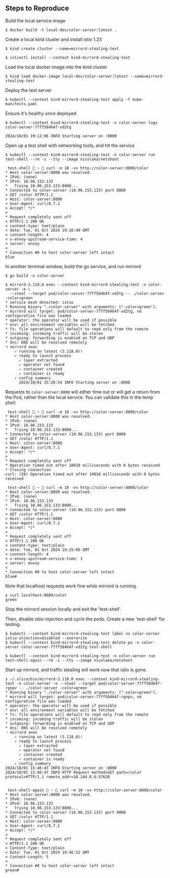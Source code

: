 ## Steps to Reproduce

Build the local service image
```shell
$ docker build -t local-dev/color-server:latest .
```

Create a local kind cluster and install istio 1.23
```shell
$ kind create cluster --name=mirrord-stealing-test

$ istioctl install --context kind-mirrord-stealing-test
```

Load the local docker image into the kind cluster
```shell
$ kind load docker-image local-dev/color-server:latest --name=mirrord-stealing-test
```

Deploy the test server
```shell
$ kubectl --context kind-mirrord-stealing-test apply -f kube-manifests.yaml
```

Ensure it's healthy once deployed
```shell
$ kubectl --context kind-mirrord-stealing-test -n color-server logs color-server-77ff58464f-xd2tg

2024/10/01 19:12:06 INFO Starting server on :8000
```

Open up a test shell with networking tools, and hit the service
```shell
$ kubectl --context kind-mirrord-stealing-test -n color-server run test-shell --rm -i --tty --image nicolaka/netshoot

 test-shell  ~  curl -m 10 -vv http://color-server:8000/color
* Host color-server:8000 was resolved.
* IPv6: (none)
* IPv4: 10.96.153.133
*   Trying 10.96.153.133:8000...
* Connected to color-server (10.96.153.133) port 8000
> GET /color HTTP/1.1
> Host: color-server:8000
> User-Agent: curl/8.7.1
> Accept: */*
> 
* Request completely sent off
< HTTP/1.1 200 OK
< content-type: text/plain
< date: Tue, 01 Oct 2024 19:16:49 GMT
< content-length: 4
< x-envoy-upstream-service-time: 4
< server: envoy
< 
* Connection #0 to host color-server left intact
blue
```

In another terminal window, build the go service, and run mirrord
```shell
$ go build -o color-server

$ mirrord-3.118.0 exec --context kind-mirrord-stealing-test -n color-server -e \
  --steal --target pod/color-server-77ff58464f-xd2tg -- ./color-server -color=green
* service mesh detected: istio
* Running binary "./color-server" with arguments: ["-color=green"].
* mirrord will target: pod/color-server-77ff58464f-xd2tg, no configuration file was loaded
* operator: the operator will be used if possible
* env: all environment variables will be fetched
* fs: file operations will default to read only from the remote
* incoming: incoming traffic will be stolen
* outgoing: forwarding is enabled on TCP and UDP
* dns: DNS will be resolved remotely
⠲ mirrord exec
    ✓ running on latest (3.118.0)!
    ✓ ready to launch process
      ✓ layer extracted
      ✓ operator not found
      ✓ container created
      ✓ container is ready
    ✓ config summary
      2024/10/01 15:20:54 INFO Starting server on :8000
```
Requests to `color-server:8000` will either time out or will get a return from the Pod, rather 
than the local service. You can validate this in the temp shell:
```shell
 test-shell  ~  curl -m 10 -vv http://color-server:8000/color
* Host color-server:8000 was resolved.
* IPv6: (none)
* IPv4: 10.96.153.133
*   Trying 10.96.153.133:8000...
* Connected to color-server (10.96.153.133) port 8000
> GET /color HTTP/1.1
> Host: color-server:8000
> User-Agent: curl/8.7.1
> Accept: */*
> 
* Request completely sent off
* Operation timed out after 10010 milliseconds with 0 bytes received
* Closing connection
curl: (28) Operation timed out after 10010 milliseconds with 0 bytes received

 test-shell  ~  curl -m 10 -vv http://color-server:8000/color
* Host color-server:8000 was resolved.
* IPv6: (none)
* IPv4: 10.96.153.133
*   Trying 10.96.153.133:8000...
* Connected to color-server (10.96.153.133) port 8000
> GET /color HTTP/1.1
> Host: color-server:8000
> User-Agent: curl/8.7.1
> Accept: */*
> 
* Request completely sent off
< HTTP/1.1 200 OK
< content-type: text/plain
< date: Tue, 01 Oct 2024 19:25:05 GMT
< content-length: 4
< x-envoy-upstream-service-time: 1
< server: envoy
< 
* Connection #0 to host color-server left intact
blue# 
```

Note that localhost requests work fine while mirrord is running.
```shell
❯ curl localhost:8000/color
green
```

Stop the mirrord session locally and exit the 'test-shell'. 

Then, disable istio-injection and cycle the pods. Create a new 'test-shell' for testing.
```shell
$ kubectl --context kind-mirrord-stealing-test label ns color-server istio-injection=disabled --overwrite
$ kubectl --context kind-mirrord-stealing-test delete po -n color-server color-server-77ff58464f-xd2tg test-shell

$ kubectl --context kind-mirrord-stealing-test -n color-server run test-shell-again --rm -i --tty --image nicolaka/netshoot
```

Start up mirrord, and traffic stealing will work now that istio is gone. 
```shell
❯ ~/.slice/bin/mirrord-3.118.0 exec --context kind-mirrord-stealing-test -n color-server -e --steal --target pod/color-server-77ff58464f-rgnpv -- ./color-server -color=green
* Running binary "./color-server" with arguments: ["-color=green"].
* mirrord will target: pod/color-server-77ff58464f-rgnpv, no configuration file was loaded
* operator: the operator will be used if possible
* env: all environment variables will be fetched
* fs: file operations will default to read only from the remote
* incoming: incoming traffic will be stolen
* outgoing: forwarding is enabled on TCP and UDP
* dns: DNS will be resolved remotely
⠐ mirrord exec
    ✓ running on latest (3.118.0)!
    ✓ ready to launch process
      ✓ layer extracted
      ✓ operator not found
      ✓ container created
      ✓ container is ready
    ✓ config summary                                                                2024/10/01 15:46:43 INFO Starting server on :8000
2024/10/01 15:46:47 INFO HTTP Request method=GET path=/color protocol=HTTP/1.1 remote_addr=10.244.0.6:37620


 test-shell-again  ~  curl -m 10 -vv http://color-server:8000/color
* Host color-server:8000 was resolved.
* IPv6: (none)
* IPv4: 10.96.153.133
*   Trying 10.96.153.133:8000...
* Connected to color-server (10.96.153.133) port 8000
> GET /color HTTP/1.1
> Host: color-server:8000
> User-Agent: curl/8.7.1
> Accept: */*
> 
* Request completely sent off
< HTTP/1.1 200 OK
< Content-Type: text/plain
< Date: Tue, 01 Oct 2024 19:46:52 GMT
< Content-Length: 5
< 
* Connection #0 to host color-server left intact
green#
```